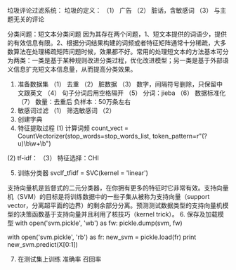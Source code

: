 垃圾评论过滤系统：
垃圾的定义：
（1）	广告
（2）	脏话，含敏感词
（3）	与主题无关的评论

分类问题：短文本分类问题
因为其存在两个问题，1、短文本提供的词语少，提供的有效信息有限。2、根据分词结果构建的词频或者特征矩阵通常十分稀疏，大多数算法在处理稀疏矩阵问题时候，效果都不好。常用的处理短文本的方法基本可分为两类：一类是基于某种规则改进分类过程，优化改进模型；另一类是基于外部语义信息扩充短文本信息量，从而提高分类效果。

1.	准备数据集
（1）	去重
（2）	脏数据
（3）	数字，间隔符号删除，只保留中文跟英文
（4）	句子分词后用空格隔开
（5）	分词：jieba
（6）	数据标准化
（7）	数量：去重后 负样本：50万条左右
2.	敏感词过滤
（1）	筛选敏感词
（2）	
3.	创建字典
4.	特征提取过程
(1)	计算词频
count_vect = CountVectorizer(stop_words=stop_words_list, token_pattern=r"(?u)\b\w+\b")

(2)	tf-idf：
（3）	特征选择：CHI

5.	训练分类器
svclf_tfidf = SVC(kernel = 'linear')

支持向量机是监督式的二元分类器，在你拥有更多的特征时它非常有效。支持向量机（SVM）的目标是将训练数据中的一些子集从被称为支持向量（support vector，分离超平面的边界）的剩余部分分离。预测测试数据类型的支持向量机模型的决策函数基于支持向量并且利用了核技巧（kernel trick）。
6.	保存及加载模型
with open('svm.pickle', 'wb') as fw:
    pickle.dump(svm, fw)

with open('svm.pickle', 'rb') as fr:
    new_svm = pickle.load(fr)
    print new_svm.predict(X[0:1])
   
7.	在测试集上训练
准确率 召回率
 
